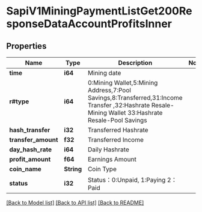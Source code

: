 # SapiV1MiningPaymentListGet200ResponseDataAccountProfitsInner

## Properties

Name | Type | Description | Notes
------------ | ------------- | ------------- | -------------
**time** | **i64** | Mining date | 
**r#type** | **i64** | 0:Mining Wallet,5:Mining Address,7:Pool Savings,8:Transferred,31:Income Transfer ,32:Hashrate Resale-Mining Wallet 33:Hashrate Resale-Pool Savings | 
**hash_transfer** | **i32** | Transferred Hashrate | 
**transfer_amount** | **f32** | Transferred Income | 
**day_hash_rate** | **i64** | Daily Hashrate | 
**profit_amount** | **f64** | Earnings Amount | 
**coin_name** | **String** | Coin Type | 
**status** | **i32** | Status：0:Unpaid, 1:Paying  2：Paid | 

[[Back to Model list]](../README.md#documentation-for-models) [[Back to API list]](../README.md#documentation-for-api-endpoints) [[Back to README]](../README.md)


